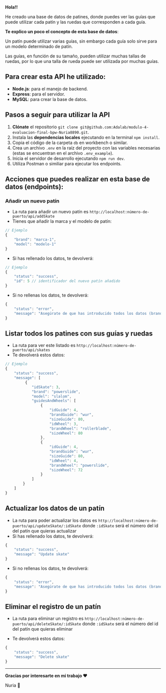 **Hola!!**

He creado una base de datos de patines, donde puedes ver las guías que puede utilizar cada patín y las ruedas que corresponden a cada guía.

**Te explico un poco el concepto de esta base de datos**:

Un patín puede utilizar varias guías, sin embargo cada guía solo sirve para un modelo determinado de patín.

Las guías, en función de su tamaño, pueden utilizar muchas tallas de ruedas, por lo que una talla de rueda puede ser utilizada por muchas guías.

## Para crear esta API he utilizado:

- **Node.js**: para el manejo de backend.
- **Express**: para el servidor.
- **MySQL**: para crear la base de datos.

## Pasos a seguir para utilizar la API

1. **Clónate** el repositorio `git clone git@github.com:Adalab/modulo-4-evaluacion-final-bpw-Nuria8890.git`.
2. Instala las **dependencias locales** ejecutando en la terminal `npm install`.
3. Copia el código de la carpeta `db` en workbench o similar.
4. Crea un archivo `.env` en la raíz del proyecto con las variables necesarias (estas se encuentran en el archivo `.env_example`).
5. Inicia el servidor de desarrollo ejecutando `npm run dev`.
6. Utiliza Postman o similiar para ejecutar los endpoints.

## Acciones que puedes realizar en esta base de datos (endpoints):

### Añadir un nuevo patín

- La ruta para añadir un nuevo patín es `http://localhost:número-de-puerto/api/addSkate`
- Tienes que añadir la marca y el modelo de patín:

```javascript
// Ejemplo
{
    "brand": "marca-1",
    "model": "modelo-1"
}
```

- Si has rellenado los datos, te devolverá:

```javascript
// Ejemplo
{
    "status": "success",
    "id": 5 // identificador del nuevo patín añadido
}
```

- Si no rellenas los datos, te devolverá:

```javascript
{
    "status": "error",
    "message": "Asegúrate de que has introducido todos los datos (brand y model)"
}
```

## Listar todos los patines con sus guías y ruedas

- La ruta para ver este listado es `http://localhost:número-de-puerto/api/skates`
- Te devolverá estos datos:

```javascript
// Ejemplo
{
    "status": "success",
    "message": [
         {
            "idSkate": 3,
            "brand": "powerslide",
            "model": "slalom",
            "guidesAndWheels": [
                {
                    "idGuide": 4,
                    "brandGuide": "wur",
                    "sizeGuide": 80,
                    "idWheel": 3,
                    "brandWheel": "rollerblade",
                    "sizeWheel": 80
                },
                {
                    "idGuide": 4,
                    "brandGuide": "wur",
                    "sizeGuide": 80,
                    "idWheel": 4,
                    "brandWheel": "powerslide",
                    "sizeWheel": 72
                }
            ]
        }
    ]
}
```

## Actualizar los datos de un patín

- La ruta para poder actualizar los datos es `http://localhost:número-de-puerto/api/updateSkate/:idSkate` donde `:idSkate` será el número del id del patín que quieras actualizar
- Si has rellenado los datos, te devolverá:

```javascript
{
    "status": "success",
    "message": "Update skate"
}
```

- Si no rellenas los datos, te devolverá:

```javascript
{
    "status": "error",
    "message": "Asegúrate de que has introducido todos los datos (brand y model)"
}
```

## Eliminar el registro de un patín

- La ruta para eliminar un registro es `http://localhost:número-de-puerto/api/deleteSkate/:idSkate` donde `:idSkate` será el número del id del patín que quieras eliminar

- Te devolverá estos datos:

```javascript
{
    "status": "success",
    "message": "Delete skate"
}
```

---

**Gracias por interesarte en mi trabajo ❤️**

Nuria 🐜
